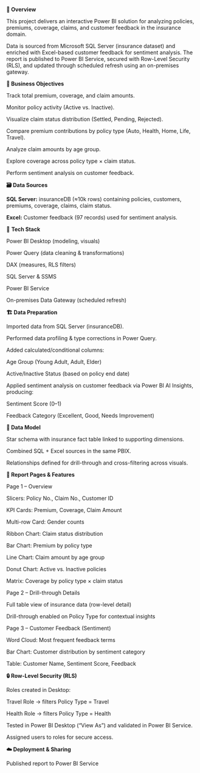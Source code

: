 **📌 Overview**

This project delivers an interactive Power BI solution for analyzing policies, premiums, coverage, claims, and customer feedback in the insurance domain.

Data is sourced from Microsoft SQL Server (insurance dataset) and enriched with Excel-based customer feedback for sentiment analysis. The report is published to Power BI Service, secured with Row-Level Security (RLS), and updated through scheduled refresh using an on-premises gateway.

**🎯 Business Objectives**

Track total premium, coverage, and claim amounts.

Monitor policy activity (Active vs. Inactive).

Visualize claim status distribution (Settled, Pending, Rejected).

Compare premium contributions by policy type (Auto, Health, Home, Life, Travel).

Analyze claim amounts by age group.

Explore coverage across policy type × claim status.

Perform sentiment analysis on customer feedback.

**🗃️ Data Sources**

**SQL Server:** insuranceDB (≈10k rows) containing policies, customers, premiums, coverage, claims, claim status.

**Excel:** Customer feedback (97 records) used for sentiment analysis.

🧰 **Tech Stack**

Power BI Desktop (modeling, visuals)

Power Query (data cleaning & transformations)

DAX (measures, RLS filters)

SQL Server & SSMS

Power BI Service

On-premises Data Gateway (scheduled refresh)

**🏗️ Data Preparation**

Imported data from SQL Server (insuranceDB).

Performed data profiling & type corrections in Power Query.

Added calculated/conditional columns:

Age Group (Young Adult, Adult, Elder)

Active/Inactive Status (based on policy end date)

Applied sentiment analysis on customer feedback via Power BI AI Insights, producing:

Sentiment Score (0–1)

Feedback Category (Excellent, Good, Needs Improvement)

**🔗 Data Model**

Star schema with insurance fact table linked to supporting dimensions.

Combined SQL + Excel sources in the same PBIX.

Relationships defined for drill-through and cross-filtering across visuals.

**📄 Report Pages & Features**

Page 1 – Overview

Slicers: Policy No., Claim No., Customer ID

KPI Cards: Premium, Coverage, Claim Amount

Multi-row Card: Gender counts

Ribbon Chart: Claim status distribution

Bar Chart: Premium by policy type

Line Chart: Claim amount by age group

Donut Chart: Active vs. Inactive policies

Matrix: Coverage by policy type × claim status

Page 2 – Drill-through Details

Full table view of insurance data (row-level detail)

Drill-through enabled on Policy Type for contextual insights

Page 3 – Customer Feedback (Sentiment)

Word Cloud: Most frequent feedback terms

Bar Chart: Customer distribution by sentiment category

Table: Customer Name, Sentiment Score, Feedback

**🔒 Row-Level Security (RLS)**

Roles created in Desktop:

Travel Role → filters Policy Type = Travel

Health Role → filters Policy Type = Health

Tested in Power BI Desktop (“View As”) and validated in Power BI Service.

Assigned users to roles for secure access.

**☁️ Deployment & Sharing**

Published report to Power BI Service


